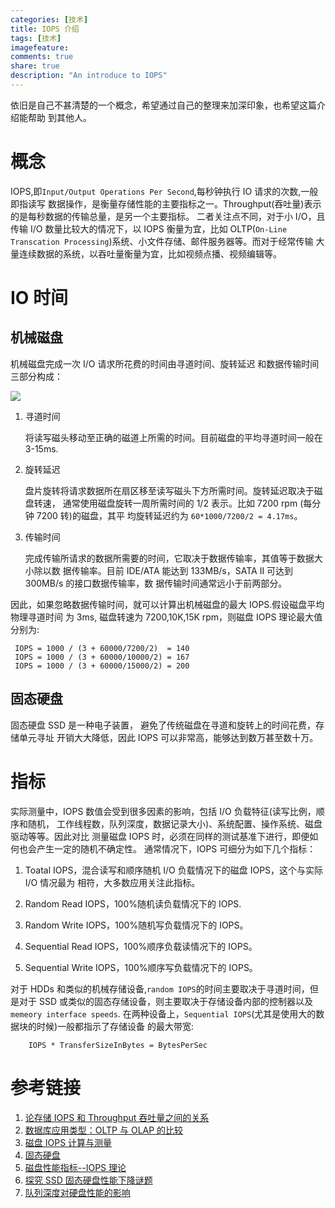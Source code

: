 ```yaml
---
categories: [技术]
title: IOPS 介绍
tags: [技术]
imagefeature:
comments: true
share: true
description: "An introduce to IOPS"
---
```


依旧是自己不甚清楚的一个概念，希望通过自己的整理来加深印象，也希望这篇介绍能帮助
到其他人。
<!--more-->


# 概念
IOPS,即`Input/Output Operations Per Second`,每秒钟执行 IO 请求的次数,一般即指读写
数据操作，是衡量存储性能的主要指标之一。Throughput(吞吐量)表示的是每秒数据的传输总量，是另一个主要指标。
二者关注点不同，对于小 I/O，且传输 I/O 数量比较大的情况下，以 IOPS 衡量为宜，比如
OLTP(`On-Line Transcation Processing`)系统、小文件存储、邮件服务器等。而对于经常传输
大量连续数据的系统，以吞吐量衡量为宜，比如视频点播、视频编辑等。

# IO 时间

## 机械磁盘
机械磁盘完成一次 I/O 请求所花费的时间由寻道时间、旋转延迟
和数据传输时间三部分构成：


![ ][1]

1. 寻道时间

	将读写磁头移动至正确的磁道上所需的时间。目前磁盘的平均寻道时间一般在 3-15ms.

2. 旋转延迟

	盘片旋转将请求数据所在扇区移至读写磁头下方所需时间。旋转延迟取决于磁盘转速，
    通常使用磁盘旋转一周所需时间的 1/2 表示。比如 7200 rpm (每分钟 7200 转)的磁盘，其平
    均旋转延迟约为 `60*1000/7200/2 = 4.17ms`。

3. 传输时间

	完成传输所请求的数据所需要的时间，它取决于数据传输率，其值等于数据大小除以数
    据传输率。目前 IDE/ATA 能达到 133MB/s，SATA II 可达到 300MB/s 的接口数据传输率，数
    据传输时间通常远小于前两部分。

因此，如果忽略数据传输时间，就可以计算出机械磁盘的最大 IOPS.假设磁盘平均物理寻道时间
为 3ms, 磁盘转速为 7200,10K,15K rpm，则磁盘 IOPS 理论最大值分别为:

	 IOPS = 1000 / (3 + 60000/7200/2)  = 140
	 IOPS = 1000 / (3 + 60000/10000/2) = 167
	 IOPS = 1000 / (3 + 60000/15000/2) = 200


## 固态硬盘
固态硬盘 SSD 是一种电子装置， 避免了传统磁盘在寻道和旋转上的时间花费，存储单元寻址
开销大大降低，因此 IOPS 可以非常高，能够达到数万甚至数十万。


# 指标
实际测量中，IOPS 数值会受到很多因素的影响，包括 I/O 负载特征(读写比例，顺序和随机，
工作线程数，队列深度，数据记录大小)、系统配置、操作系统、磁盘驱动等等。因此对比
测量磁盘 IOPS 时，必须在同样的测试基准下进行，即便如何也会产生一定的随机不确定性。
通常情况下，IOPS 可细分为如下几个指标：

1. Toatal IOPS，混合读写和顺序随机 I/O 负载情况下的磁盘 IOPS，这个与实际 I/O 情况最为
   相符，大多数应用关注此指标。

2. Random Read IOPS，100%随机读负载情况下的 IOPS.

3. Random Write IOPS，100%随机写负载情况下的 IOPS。

4. Sequential Read IOPS，100%顺序负载读情况下的 IOPS。

5. Sequential Write IOPS，100%顺序写负载情况下的 IOPS。

对于 HDDs 和类似的机械存储设备,`random IOPS`的时间主要取决于寻道时间，但是对于 SSD
或类似的固态存储设备，则主要取决于存储设备内部的控制器以及`memeory interface speeds`.
在两种设备上，`Sequential IOPS`(尤其是使用大的数据块的时候)一般都指示了存储设备
的最大带宽:

    	IOPS * TransferSizeInBytes = BytesPerSec







# 参考链接
1. [论存储 IOPS 和 Throughput 吞吐量之间的关系](http://www.csdn.net/article/2015-01-14/2823552)
2. [数据库应用类型：OLTP 与 OLAP 的比较](http://tech.it168.com/a2012/0704/1368/000001368113_all.shtml)
3. [磁盘 IOPS 计算与测量](http://blog.csdn.net/liuaigui/article/details/6168186)
4. [固态硬盘](http://zh.wikipedia.org/wiki/%E5%9B%BA%E6%80%81%E7%A1%AC%E7%9B%98)
5. [磁盘性能指标--IOPS 理论](http://elf8848.iteye.com/blog/1731274)
6. [探究 SSD 固态硬盘性能下降谜题](http://storage.it168.com/a2011/0104/1145/000001145668_all.shtml)
7. [队列深度对硬盘性能的影响](http://wenku.baidu.com/view/c4679add6f1aff00bed51e79.html)

[1]: http://hangyan.github.io/images/posts/IOPS/hdd.png "hdd"
